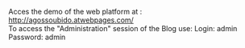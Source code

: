 Acces the demo of the web platform at : http://agossoubido.atwebpages.com/
<br>
To access the "Administration" session of the Blog use:
   Login: admin
   Password: admin
